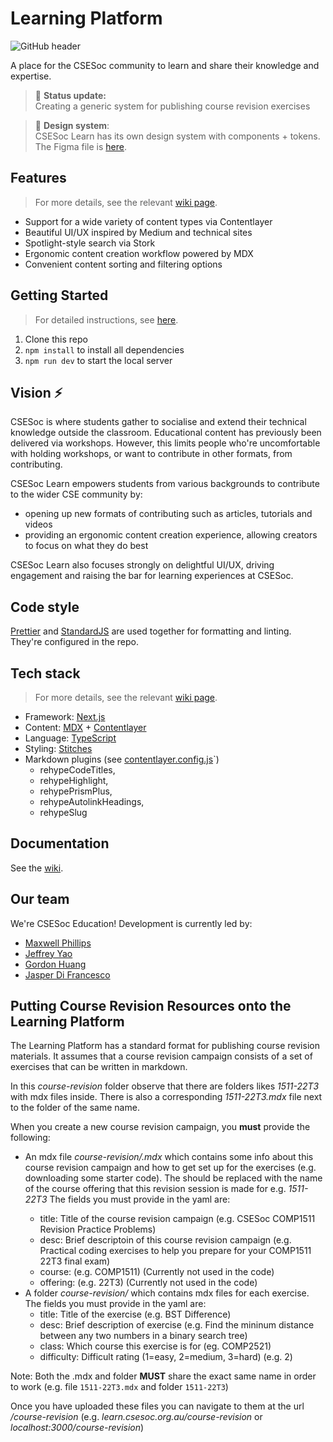 # Learning Platform

![GitHub header](https://user-images.githubusercontent.com/33971845/168602873-3746dc75-1271-4f26-8c55-54e68916a90e.png)



A place for the CSESoc community to learn and share their knowledge and expertise.

> 🌈 **Status update:**<br> Creating a generic system for publishing course revision exercises

> 🎨 **Design system**:<br> CSESoc Learn has its own design system with components + tokens. The Figma file is [here](https://www.figma.com/file/l5z96D2EHE5VNz3nayZ9Ht/Design-System?node-id=11%3A4381).

## Features
> For more details, see the relevant [wiki page](https://github.com/csesoc/learning-platform/wiki/Architecture).
- Support for a wide variety of content types via Contentlayer
- Beautiful UI/UX inspired by Medium and technical sites
- Spotlight-style search via Stork
- Ergonomic content creation workflow powered by MDX
- Convenient content sorting and filtering options

## Getting Started
> For detailed instructions, see [here](https://github.com/csesoc/learning-platform/wiki/Getting-started).  


1. Clone this repo
2. `npm install` to install all dependencies
3. `npm run dev` to start the local server

## Vision ⚡️

CSESoc is where students gather to socialise and extend their technical knowledge outside the classroom. Educational content has previously been delivered via workshops. However, this limits people who're uncomfortable with holding workshops, or want to contribute in other formats, from contributing.

CSESoc Learn empowers students from various backgrounds to contribute to the wider CSE community by:
- opening up new formats of contributing such as articles, tutorials and videos
- providing an ergonomic content creation experience, allowing creators to focus on what they do best

CSESoc Learn also focuses strongly on delightful UI/UX, driving engagement and raising the bar for learning experiences at CSESoc.

## Code style

[Prettier](https://prettier.io/) and [StandardJS](https://standardjs.com/) are used together for formatting and linting. They're configured in the repo.

## Tech stack
> For more details, see the relevant [wiki page](https://github.com/csesoc/learning-platform/wiki/Architecture).
- Framework: [Next.js](https://nextjs.org/) 
- Content: [MDX](https://mdxjs.com/) + [Contentlayer](https://www.contentlayer.dev/) 
- Language: [TypeScript](https://stackoverflow.com/questions/12694530/what-is-typescript-and-why-would-i-use-it-in-place-of-javascript/35048303#35048303)
- Styling: [Stitches](https://stitches.dev/)
- Markdown plugins (see [contentlayer.config.js](contentlayer.config.js)`)
  - rehypeCodeTitles,
  - rehypeHighlight,
  - rehypePrismPlus,
  - rehypeAutolinkHeadings,
  - rehypeSlug

## Documentation

See the [wiki](https://github.com/csesoc/learning-platform/wiki).

## Our team

We're CSESoc Education! Development is currently led by:

- [Maxwell Phillips](https://github.com/maxphillipsdev)
- [Jeffrey Yao](https://github.com/jeffreydyao)
- [Gordon Huang](https://github.com/dqna64)
- [Jasper Di Francesco](https://github.com/jasperdifran)

## Putting Course Revision Resources onto the Learning Platform

The Learning Platform has a standard format for publishing course revision materials. It assumes that a course revision campaign consists of a set of exercises that can be written in markdown.


In this *course-revision* folder observe that there are folders likes *1511-22T3* with mdx files inside. There is also a corresponding *1511-22T3.mdx* file next to the folder of the same name.

When you create a new course revision campaign, you **must** provide the following:

- An mdx file *course-revision/<course-offering>.mdx* which contains some info about this course revision campaign and how to get set up for the exercises (e.g. downloading some starter code). The <course-offering> should be replaced with the name of the course offering that this revision session is made for e.g. *1511-22T3* The fields you must provide in the yaml are:
  - title: Title of the course revision campaign (e.g. CSESoc COMP1511 Revision Practice Problems)
  - desc: Brief descriptoin of this course revision campaign (e.g. Practical coding exercises to help you prepare for your COMP1511 22T3 final exam)
  - course: (e.g. COMP1511) (Currently not used in the code)
  - offering: (e.g. 22T3) (Currently not used in the code)
- A folder *course-revision/<course-offering>* which contains mdx files for each exercise. The fields you must provide in the yaml are:
  - title: Title of the exercise (e.g. BST Difference)
  - desc: Brief description of exercise (e.g. Find the mininum distance between any two numbers in a binary search tree)
  - class: Which course this exercise is for (eg. COMP2521)
  - difficulty: Difficult rating (1=easy, 2=medium, 3=hard) (e.g. 2)

Note: Both the <course-offering>.mdx and <course-offering> folder **MUST** share the exact same name in order to work (e.g. file `1511-22T3.mdx` and folder `1511-22T3`)

Once you have uploaded these files you can navigate to them at the url */course-revision* (e.g. *learn.csesoc.org.au/course-revision* or *localhost:3000/course-revision*)